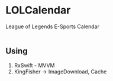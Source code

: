 # LOLCalendar
League of Legends E-Sports Calendar
<br></br>

## Using
1. RxSwift - MVVM
2. KingFisher -> ImageDownload, Cache
